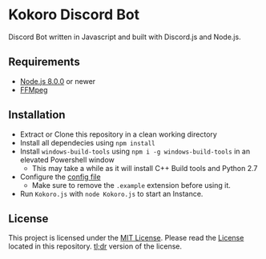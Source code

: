 # Kokoro Discord Bot
Discord Bot written in Javascript and built with Discord.js and Node.js.

## Requirements
- [Node.js 8.0.0](https://nodejs.org/en/) or newer
- [FFMpeg](https://ffmpeg.zeranoe.com/builds/)

## Installation
- Extract or Clone this repository in a clean working directory
- Install all dependecies using ``npm install``
- Install ``windows-build-tools`` using ``npm i -g windows-build-tools`` in an elevated Powershell window
  - This may take a while as it will install C++ Build tools and Python 2.7
- Configure the [config file](https://github.com/LeNitrous/kokoro/blob/master/config.json.example)
  - Make sure to remove the ``.example`` extension before using it.
- Run ``Kokoro.js`` with ``node Kokoro.js`` to start an Instance.

## License
This project is licensed under the [MIT License](https://opensource.org/licenses/MIT). Please read the [License](https://github.com/LeNitrous/kokoro/blob/master/LICENSE) located in this repository.
[tl;dr](https://tldrlegal.com/license/mit-license) version of the license.
